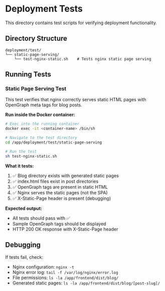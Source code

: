 # Deployment Tests

This directory contains test scripts for verifying deployment functionality.

## Directory Structure

```
deployment/test/
└── static-page-serving/
    └── test-nginx-static.sh    # Tests nginx static page serving
```

## Running Tests

### Static Page Serving Test

This test verifies that nginx correctly serves static HTML pages with OpenGraph meta tags for blog posts.

**Run inside the Docker container:**

```bash
# Exec into the running container
docker exec -it <container-name> /bin/sh

# Navigate to the test directory
cd /app/deployment/test/static-page-serving

# Run the test
sh test-nginx-static.sh
```

**What it tests:**
1. ✅ Blog directory exists with generated static pages
2. ✅ index.html files exist in post directories
3. ✅ OpenGraph tags are present in static HTML
4. ✅ Nginx serves the static pages (not the SPA)
5. ✅ X-Static-Page header is present (debugging)

**Expected output:**
- All tests should pass with ✅
- Sample OpenGraph tags should be displayed
- HTTP 200 OK response with X-Static-Page header

## Debugging

If tests fail, check:
- Nginx configuration: `nginx -t`
- Nginx error log: `tail -f /var/log/nginx/error.log`
- File permissions: `ls -la /app/frontend/dist/blog/`
- Generated static pages: `ls -la /app/frontend/dist/blog/[post-slug]/`
